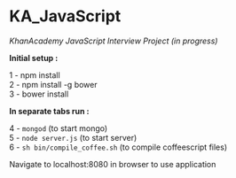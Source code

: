 KA_JavaScript
=============
        
*KhanAcademy JavaScript Interview Project (in progress)*

**Initial setup :**         

1 - npm install   
2 - npm install -g bower   
3 - bower install   
   
**In separate tabs run :**       

4 - `mongod` (to start mongo)   
5 - `node server.js` (to start server)   
6 - `sh bin/compile_coffee.sh` (to compile coffeescript files)   
        
Navigate to localhost:8080 in browser to use application   